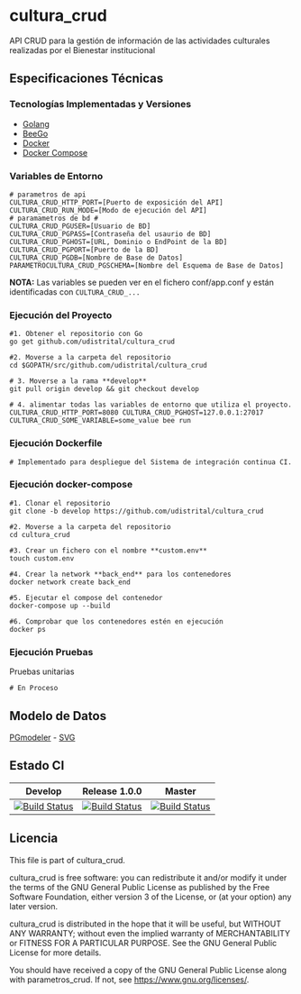 # cultura_crud

API CRUD para la gestión de información de las actividades culturales realizadas por el Bienestar institucional

## Especificaciones Técnicas

### Tecnologías Implementadas y Versiones

- [Golang](https://github.com/udistrital/introduccion_oas/blob/master/instalacion_de_herramientas/golang.md)
- [BeeGo](https://github.com/udistrital/introduccion_oas/blob/master/instalacion_de_herramientas/beego.md)
- [Docker](https://docs.docker.com/engine/install/ubuntu/)
- [Docker Compose](https://docs.docker.com/compose/)

### Variables de Entorno

```shell
# parametros de api
CULTURA_CRUD_HTTP_PORT=[Puerto de exposición del API]
CULTURA_CRUD_RUN_MODE=[Modo de ejecución del API]
# paramametros de bd #
CULTURA_CRUD_PGUSER=[Usuario de BD]
CULTURA_CRUD_PGPASS=[Contraseña del usaurio de BD]
CULTURA_CRUD_PGHOST=[URL, Dominio o EndPoint de la BD]
CULTURA_CRUD_PGPORT=[Puerto de la BD]
CULTURA_CRUD_PGDB=[Nombre de Base de Datos]
PARAMETROCULTURA_CRUD_PGSCHEMA=[Nombre del Esquema de Base de Datos]
```

**NOTA:** Las variables se pueden ver en el fichero conf/app.conf y están identificadas con `CULTURA_CRUD_...`

### Ejecución del Proyecto

```shell
#1. Obtener el repositorio con Go
go get github.com/udistrital/cultura_crud

#2. Moverse a la carpeta del repositorio
cd $GOPATH/src/github.com/udistrital/cultura_crud

# 3. Moverse a la rama **develop**
git pull origin develop && git checkout develop

# 4. alimentar todas las variables de entorno que utiliza el proyecto.
CULTURA_CRUD_HTTP_PORT=8080 CULTURA_CRUD_PGHOST=127.0.0.1:27017 CULTURA_CRUD_SOME_VARIABLE=some_value bee run
```

### Ejecución Dockerfile

```shell
# Implementado para despliegue del Sistema de integración continua CI.
```

### Ejecución docker-compose

```shell
#1. Clonar el repositorio
git clone -b develop https://github.com/udistrital/cultura_crud

#2. Moverse a la carpeta del repositorio
cd cultura_crud

#3. Crear un fichero con el nombre **custom.env**
touch custom.env

#4. Crear la network **back_end** para los contenedores
docker network create back_end

#5. Ejecutar el compose del contenedor
docker-compose up --build

#6. Comprobar que los contenedores estén en ejecución
docker ps
```

### Ejecución Pruebas

Pruebas unitarias

```shell
# En Proceso
```

## Modelo de Datos

[PGmodeler](database/cultura.dbm) -
[SVG](database/cultura.svg)

## Estado CI

| Develop | Release 1.0.0 | Master |
| -- | -- | -- |
| [![Build Status](https://hubci.portaloas.udistrital.edu.co/api/badges/udistrital/cultura_crud/status.svg?ref=refs/heads/develop)](https://hubci.portaloas.udistrital.edu.co/udistrital/cultura_crud) | [![Build Status](https://hubci.portaloas.udistrital.edu.co/api/badges/udistrital/cultura_crud/status.svg?ref=refs/heads/release/1.0.0)](https://hubci.portaloas.udistrital.edu.co/udistrital/cultura_crud) | [![Build Status](https://hubci.portaloas.udistrital.edu.co/api/badges/udistrital/cultura_crud/status.svg?ref=refs/heads/master)](https://hubci.portaloas.udistrital.edu.co/udistrital/cultura_crud) |

## Licencia

This file is part of cultura_crud.

cultura_crud is free software: you can redistribute it and/or modify it under the terms of the GNU General Public License as published by the Free Software Foundation, either version 3 of the License, or (at your option) any later version.

cultura_crud is distributed in the hope that it will be useful, but WITHOUT ANY WARRANTY; without even the implied warranty of MERCHANTABILITY or FITNESS FOR A PARTICULAR PURPOSE. See the GNU General Public License for more details.

You should have received a copy of the GNU General Public License along with parametros_crud. If not, see https://www.gnu.org/licenses/.
